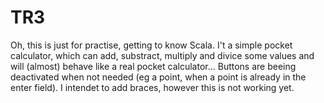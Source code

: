 TR3
===
Oh, this is just for practise, getting to know Scala.
I't a simple pocket calculator, which can add, substract, multiply and divice some values and will (almost) behave
like a real pocket calculator... Buttons are beeing deactivated when not needed (eg a point, when a point is already 
in the enter field). I intendet to add braces, however this is not working yet.
